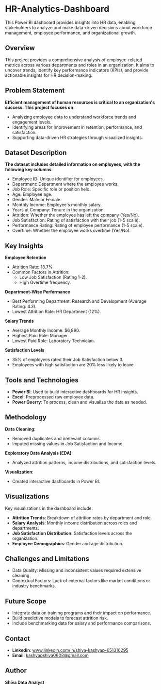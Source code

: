 # HR-Analytics-Dashboard

This Power BI dashboard provides insights into HR data, enabling stakeholders to analyze and make data-driven decisions about workforce management, employee performance, and organizational growth.


## Overview
This project provides a comprehensive analysis of employee-related metrics across various departments and roles in an organization. It aims to uncover trends, identify key performance indicators (KPIs), and provide actionable insights for HR decision-making.


## Problem Statement
**Efficient management of human resources is critical to an organization's success. This project focuses on**:
  -	Analyzing employee data to understand workforce trends and engagement levels.
  -	Identifying areas for improvement in retention, performance, and satisfaction.
  -	Supporting data-driven HR strategies through visualized insights.


## Dataset Description
**The dataset includes detailed information on employees, with the following key columns**:
  - Employee ID: Unique identifier for employees.
  -	Department: Department where the employee works.
  -	Job Role: Specific role or position held.
  -	Age: Employee age.
  -	Gender: Male or Female.
  -	Monthly Income: Employee's monthly salary.
  -	Years at Company: Tenure in the organization.
  -	Attrition: Whether the employee has left the company (Yes/No).
  -	Job Satisfaction: Rating of satisfaction with their job (1-5 scale).
  -	Performance Rating: Rating of employee performance (1-5 scale).
  -	Overtime: Whether the employee works overtime (Yes/No).


## Key Insights
**Employee Retention**
 - Attrition Rate: 18.7%
 -	Common Factors in Attrition:
     -	Low Job Satisfaction (Rating 1-2).
     -	High Overtime frequency.
    
**Department-Wise Performance**
 -	Best Performing Department: Research and Development (Average Rating: 4.3).
 -	Lowest Attrition Rate: HR Department (12%).
    
**Salary Trends**
 -	Average Monthly Income: $6,890.
 -	Highest Paid Role: Manager.
 -	Lowest Paid Role: Laboratory Technician.
 	  
**Satisfaction Levels**
 -	35% of employees rated their Job Satisfaction below 3.
 -	Employees with high satisfaction are 20% less likely to leave.


## Tools and Technologies
  - **Power BI**: Used to build interactive dashboards for HR insights.
  -	**Excel**: Preprocessed raw employee data.
  -	**Power Querry**: To process, clean and visualize the data as needed.

## Methodology
**Data Cleaning**:
  -	Removed duplicates and irrelevant columns.
  -	Imputed missing values in Job Satisfaction and Income.

**Exploratory Data Analysis (EDA)**:
  -	Analyzed attrition patterns, income distributions, and satisfaction levels.

**Visualization**:
  -	Created interactive dashboards in Power BI.


## Visualizations
Key visualizations in the dashboard include:
  -	**Attrition Trends**: Breakdown of attrition rates by department and role.
  -	**Salary Analysis**: Monthly income distribution across roles and departments.
  -	**Job Satisfaction Distribution**: Satisfaction levels across the organization.
  -	**Employee Demographics**: Gender and age distribution.


## Challenges and Limitations
 - Data Quality: Missing and inconsistent values required extensive cleaning.
 -	Contextual Factors: Lack of external factors like market conditions or industry benchmarks.


## Future Scope
 - Integrate data on training programs and their impact on performance.
 -	Build predictive models to forecast attrition risk.
 - Include benchmarking data for salary and performance comparisons.


## Contact
   - **Linkedin**: www.linkedin.com/in/shiva-kashyap-651316295
   - **Email**: kashyapshiva0608@gmail.com

## Author
**Shiva Data Analyst**
